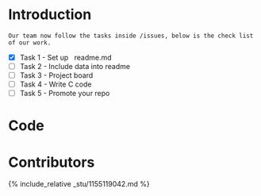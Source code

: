 # Introduction

    Our team now follow the tasks inside /issues, below is the check list of our work.

- [x] Task 1 - Set up &nbsp; readme.md
- [ ] Task 2 - Include data into readme
- [ ] Task 3 - Project board
- [ ] Task 4 - Write C code
- [ ] Task 5 - Promote your repo

# Code

# Contributors

{% include_relative _stu/1155119042.md %}